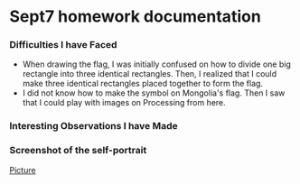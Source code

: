 # Sept7 homework documentation

### Difficulties I have Faced
 - When drawing the flag, I was initially confused on how to divide one big rectangle into three identical rectangles. Then, I realized that I could make three identical rectangles placed together to form the flag. 
 - I did not know how to make the symbol on Mongolia's flag. Then I saw that I could play with images on Processing from here[](https://processing.org/reference/image_.html).

### Interesting Observations I have Made

### Screenshot of the self-portrait

[Picture](screenshotPortrait.png)
